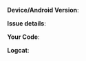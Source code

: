 <!--
Please fill in the below fields with some data to help me best diagnose the issue.
The more specific you are, the better. You can help a lot by not making us ask these questions.
Any HTML comment like this will be stripped when rendering markdown, no need to delete them.
If an issue does not have the following template filled out, it will be closed without discussion. Unless I find it really interesting...
-->

<!-- What devices you managed to get the issue to come up on? Was it a physical, a virtual (AVD) or both? -->
**Device/Android Version**:

<!-- Share the details of your issue in prose, detailing actual and expected behavior. It also helps if you give some info **why** you are trying to do something as opposed to **what** is not working. -->
**Issue details**: 

<!-- Please include code snippets or whole files as necessary including XML layouts if applicable. If no code is being used, please explain **why**. -->
**Your Code**: 

<!--
What is the error message that you got in the log?
-->
**Logcat**:

<!-- I will be much happy if you attach a relevant screenshot, screen recording or a small demo project here -->
